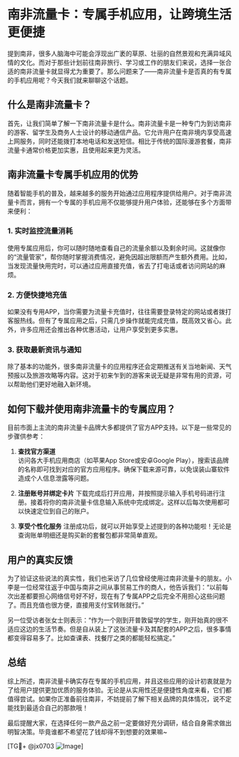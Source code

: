 # 南非流量卡：专属手机应用，让跨境生活更便捷

提到南非，很多人脑海中可能会浮现出广袤的草原、壮丽的自然景观和充满异域风情的文化。而对于那些计划前往南非旅行、学习或工作的朋友们来说，选择一张合适的南非流量卡就显得尤为重要了。那么问题来了——南非流量卡是否真的有专属的手机应用呢？今天我们就来聊聊这个话题。

## 什么是南非流量卡？

首先，让我们简单了解一下南非流量卡是什么。南非流量卡是一种专门为到访南非的游客、留学生及商务人士设计的移动通信产品。它允许用户在南非境内享受高速上网服务，同时还能拨打本地电话和发送短信。相比于传统的国际漫游套餐，南非流量卡通常价格更加实惠，且使用起来更为灵活。

## 南非流量卡专属手机应用的优势

随着智能手机的普及，越来越多的服务开始通过应用程序提供给用户。对于南非流量卡而言，拥有一个专属的手机应用不仅能够提升用户体验，还能够在多个方面带来便利：

### 1. **实时监控流量消耗**
   使用专属应用后，你可以随时随地查看自己的流量余额以及剩余时间。这就像你的“流量管家”，帮你随时掌握消费情况，避免因超出限额而产生额外费用。比如，当发现流量快用完时，可以通过应用直接充值，省去了打电话或者访问网站的麻烦。

### 2. **方便快捷地充值**
   如果没有专用APP，当你需要为流量卡充值时，往往需要登录特定的网站或者拨打客服热线。但有了专属应用之后，只需几步操作就能完成充值，既高效又省心。此外，许多应用还会推出各种优惠活动，让用户享受到更多实惠。

### 3. **获取最新资讯与通知**
   除了基本的功能外，很多南非流量卡的应用程序还会定期推送有关当地新闻、天气预报以及旅游攻略等内容。这对于初来乍到的游客来说无疑是非常有用的资源，可以帮助他们更好地融入新环境。

## 如何下载并使用南非流量卡的专属应用？

目前市面上主流的南非流量卡品牌大多都提供了官方APP支持。以下是一些常见的步骤供参考：

1. **查找官方渠道**  
   访问各大手机应用商店（如苹果App Store或安卓Google Play），搜索该品牌的名称即可找到对应的官方应用程序。确保下载来源可靠，以免误装山寨软件造成个人信息泄露等问题。

2. **注册账号并绑定卡片**
   下载完成后打开应用，并按照提示输入手机号码进行注册。接着将你的南非流量卡信息输入系统中完成绑定。这样以后每次使用都可以快速定位到自己的账户。

3. **享受个性化服务**
   注册成功后，就可以开始享受上述提到的各种功能啦！无论是查询账单明细还是购买新的套餐包都非常简单直观。

## 用户的真实反馈

为了验证这些说法的真实性，我们也采访了几位曾经使用过南非流量卡的朋友。小李是一位经常往返于中国与南非之间从事贸易工作的商人，他告诉我们：“以前每次出差都要担心网络信号好不好，现在有了专属APP之后完全不用担心这些问题了。而且充值也很方便，直接用支付宝转账就行。”

另一位受访者张女士则表示：“作为一个刚到开普敦留学的学生，刚开始真的很不适应这边的生活节奏。但是自从装上了这张流量卡及其配套的APP之后，很多事情都变得容易多了。比如查课表、找餐厅之类的都能轻松搞定。”

## 总结

综上所述，南非流量卡确实存在专属的手机应用，并且这些应用的设计初衷就是为了给用户提供更加优质的服务体验。无论是从实用性还是便捷性角度来看，它们都值得尝试。如果你正准备前往南非，不妨提前了解下相关品牌的具体情况，说不定能找到最适合自己的那款哦！

最后提醒大家，在选择任何一款产品之前一定要做好充分调研，结合自身需求做出明智决策。毕竟谁都不希望花了钱却得不到想要的效果嘛~

[TG💪+ @jx0703 ![Image](https://github.com/user-attachments/assets/dbca1d08-cadb-493c-b0ec-ad6f7a83f270)]